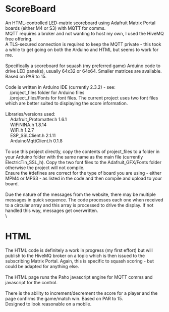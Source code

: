 # ScoreBoard
An HTML-controlled LED-matrix scoreboard using Adafruit Matrix Portal boards (either M4 or S3) with MQTT for comms.\
MQTT requires a broker and not wanting to host my own, I used the HiveMQ free offering.\
A TLS-secured connection is required to keep the MQTT private - this took a while to get going on both the Arduino and HTML but seems to work for me.\
\
Specifically a scoreboard for squash (my preferred game) Arduino code to drive LED panel(s), usually 64x32 or 64x64. Smaller matrices are available. Based on PAR to 15.\
\
Code is written in Arduino IDE (currently 2.3.2) - see:\
    &emsp;/project_files folder for Arduino files\
    &emsp;/project_files/Fonts for font files. The current project uses two font files which are better suited to displaying the score information.\
\
Libraries/versions used:\
  &nbsp;&nbsp;&nbsp;&nbsp;Adafruit_Protomatter.h    1.6.1\
  &nbsp;&nbsp;&nbsp;&nbsp;WiFiNINA.h                1.8.14\
  &nbsp;&nbsp;&nbsp;&nbsp;WiFi.h                    1.2.7\
  &nbsp;&nbsp;&nbsp;&nbsp;ESP_SSLClient.h           2.1.11\
  &nbsp;&nbsp;&nbsp;&nbsp;ArduinoMqttClient.h       0.1.8\
  \
To use this project directly, copy the contents of project_files to a folder in your Arduino folder with the same name as the main file (currently ElectricTin_SSL_h). Copy the two font files to the Adafruit_GFX/Fonts folder otherwise the project will not compile.\
Ensure the #defines are correct for the type of board you are using - either MPM4 or MPS3 - as listed in the code and then compile and upload to your board.\
\
Due the nature of the messages from the website, there may be multiple messages in quick sequence. The code processes each one when received to a circular array and this array is processed to drive the display. If not handled this way, messages get overwritten.\
\

















# HTML
The HTML code is definitely a work in progress (my first effort) but will publish to the HiveMQ broker on a topic which is then issued to the subscribing Matrix Portal. Again, this is specific to squash scoring - but could be adapted for anything else.\
\
The HTML page runs the Paho javascript engine for MQTT comms and javascript for the control.\
\
There is the ability to increment/decrement the score for a player and the page confirms the game/match win. Based on PAR to 15.\
Designed to look reasonable on a mobile.
